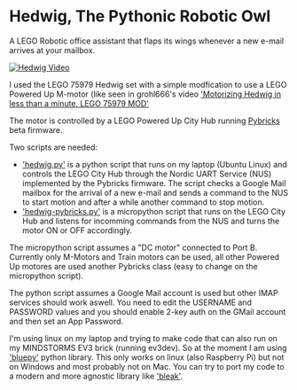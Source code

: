 # Hedwig, The Pythonic Robotic Owl

A LEGO Robotic office assistant that flaps its wings whenever a new e-mail arrives at your mailbox.

[![Hedwig Video](https://img.youtube.com/vi/VQ_j7HJwABw/0.jpg)](https://www.youtube.com/watch?v=VQ_j7HJwABw)

I used the LEGO 75979 Hedwig set with a simple modfication to use a LEGO Powered Up M-motor (like seen in 
grohl666's video  ['Motorizing Hedwig in less than a minute. LEGO 75979 MOD'](https://youtu.be/mgUnu70IjcI)

The motor is controlled by a LEGO Powered Up City Hub running [Pybricks](https://pybricks.com) beta firmware.

Two scripts are needed:
- ['hedwig.py'](https://github.com/JorgePe/randomideas/blob/master/Hedwig/hedwig-pybricks.py) is a python script that runs on my laptop (Ubuntu Linux)
and controls the LEGO City Hub through the Nordic UART Service (NUS) implemented by the Pybricks firmware. The script checks a Google Mail mailbox for
the arrival of a new e-mail and sends a command to the NUS to start motion and after a while another command to stop motion.
- ['hedwig-pybricks.py'](https://github.com/JorgePe/randomideas/blob/master/Hedwig/hedwig-pybricks.py) is a micropython script that runs on the LEGO
City Hub and listens for incomming commands from the NUS and turns the motor ON or OFF accordingly.

The micropython script assumes a "DC motor" connected to Port B. Currently only M-Motors and Train motors can be used, all other Powered Up motores
are used another Pybricks class (easy to change on the micropython script).

The python script assumes a Google Mail account is used but other IMAP services should work aswell. You need to edit the USERNAME and PASSWORD
values and you should enable 2-key auth on the GMail account and then set an App Password.

I'm using linux on my laptop and trying to make code that can also run on my MINDSTORMS EV3 brick (running ev3dev). So at the moment I am
using ['bluepy'](https://github.com/IanHarvey/bluepy) python library. This only works on linux (also Raspberry Pi) but not on Windows and most probably
not on Mac. You can try to port my code to a modern and more agnostic library like  ['bleak'](https://bleak.readthedocs.io/en/latest/).



